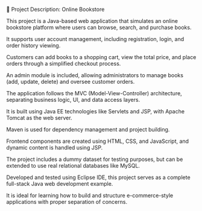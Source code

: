 📝 Project Description: Online Bookstore


This project is a Java-based web application that simulates an online bookstore platform where users can browse, search, and purchase books.

It supports user account management, including registration, login, and order history viewing.

Customers can add books to a shopping cart, view the total price, and place orders through a simplified checkout process.

An admin module is included, allowing administrators to manage books (add, update, delete) and oversee customer orders.

The application follows the MVC (Model-View-Controller) architecture, separating business logic, UI, and data access layers.

It is built using Java EE technologies like Servlets and JSP, with Apache Tomcat as the web server.

Maven is used for dependency management and project building.

Frontend components are created using HTML, CSS, and JavaScript, and dynamic content is handled using JSP.

The project includes a dummy dataset for testing purposes, but can be extended to use real relational databases like MySQL.

Developed and tested using Eclipse IDE, this project serves as a complete full-stack Java web development example.

It is ideal for learning how to build and structure e-commerce-style applications with proper separation of concerns.
